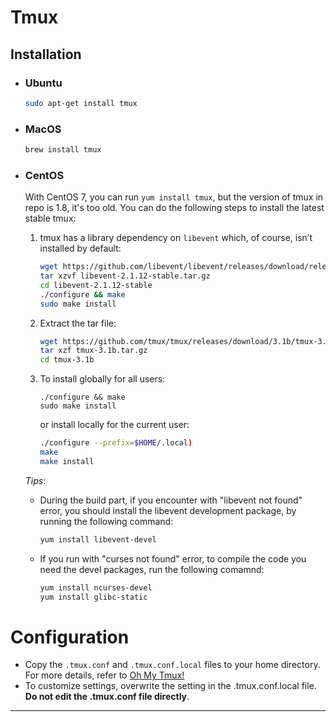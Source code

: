 # Tmux

## Installation 

- ### Ubuntu
    ```bash
    sudo apt-get install tmux
    ```

- ### MacOS
    ```bash
    brew install tmux
    ```

- ### CentOS
    With CentOS 7, you can run `yum install tmux`, but the version of tmux in repo is 1.8, it's too old. You can do the following steps to install the latest stable tmux:

    1. tmux has a library dependency on `libevent` which, of course, isn’t installed by default:

        ```zsh
        wget https://github.com/libevent/libevent/releases/download/release-2.1.12-stable/libevent-2.1.12-stable.tar.gz
        tar xzvf libevent-2.1.12-stable.tar.gz
        cd libevent-2.1.12-stable
        ./configure && make
        sudo make install
        ```

    2. Extract the tar file:

        ```zsh
        wget https://github.com/tmux/tmux/releases/download/3.1b/tmux-3.1b.tar.gz
        tar xzf tmux-3.1b.tar.gz
        cd tmux-3.1b
        ```
    3. To install globally for all users:
        ```
        ./configure && make
        sudo make install
        ```
        or install locally for the current user:
        ```zsh
        ./configure --prefix=$HOME/.local)
        make
        make install
        ```

    *Tips*:
    - During the build part, if you encounter with "libevent not found" error, you should install the libevent development package, by running the following command:

        ```zsh
        yum install libevent-devel
        ```

    - If you run with "curses not found" error, to compile the code you need the devel packages, run the following comamnd:

        ```zsh
        yum install ncurses-devel
        yum install glibc-static
        ```

# Configuration

- Copy the `.tmux.conf` and `.tmux.conf.local` files to your home directory. For more details, refer to [Oh My Tmux!](https://github.com/gpakosz/.tmux)
- To customize settings, overwrite the setting in the .tmux.conf.local file. **Do not edit the .tmux.conf file directly**.

---
